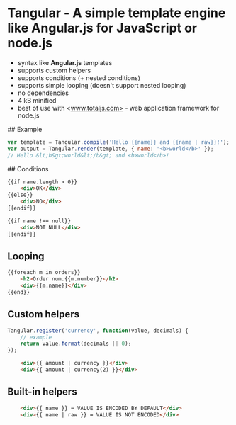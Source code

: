 # Tangular - A simple template engine like Angular.js for JavaScript or node.js

- syntax like __Angular.js__ templates
- supports custom helpers
- supports conditions (+ nested conditions)
- supports simple looping (doesn't support nested looping)
- no dependencies
- 4 kB minified
- best of use with <www.totaljs.com> - web application framework for node.js

## Example

```javascript
var template = Tangular.compile('Hello {{name}} and {{name | raw}}!');
var output = Tangular.render(template, { name: '<b>world</b>' });
// Hello &lt;b&gt;world&lt;/b&gt; and <b>world</b>!
```

## Conditions

```html
{{if name.length > 0}}
    <div>OK</div>
{{else}}
    <div>NO</div>
{{endif}}
```

```html
{{if name !== null}}
    <div>NOT NULL</div>
{{endif}}
```

## Looping

```html
{{foreach m in orders}}
    <h2>Order num.{{m.number}}</h2>
    <div>{{m.name}}</div>
{{end}}
```

## Custom helpers

```javascript
Tangular.register('currency', function(value, decimals) {
    // example
    return value.format(decimals || 0);
});
```

```html
    <div>{{ amount | currency }}</div>
    <div>{{ amount | currency(2) }}</div>
```

## Built-in helpers

```html
    <div>{{ name }} = VALUE IS ENCODED BY DEFAULT</div>
    <div>{{ name | raw }} = VALUE IS NOT ENCODED</div>
```
